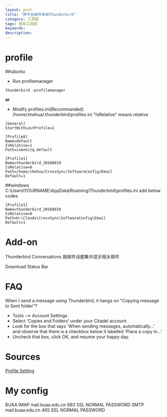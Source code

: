 ```yaml
---
layout: post
title: "跨平台邮件系统Thunderbird"
category: 工具链
tags: 效率工具链
keywords:
description:
---
```




# profile
##ubuntu
* Run profilemanager
```
thunderbird -profilemanager 
```

**or**

* Modify profiles.ini(Recommanded)
/home/zhehua/.thunderbird/profiles.ini
"IsRelative" means relative
```
[General]
StartWithLastProfile=1

[Profile0]
Name=default
IsRelative=1
Path=ismxhitq.default

[Profile1]
Name=thunderbird_20160819
IsRelative=0
Path=/home/zhehua/CrossSync/SoftwareConfig/Email
Default=1
```


##windows
C:\Users\YOURNAME\AppData\Roaming\Thunderbird\profiles.ini
add below codes
```
[Profile1]
Name=thunderbird_20160819
IsRelative=0
Path=H:\Clouds\CrossSync\SoftwareConfig\Email
Default=1
```

# Add-on
Thunderbird Conversations
按邮件话题集中显示相关邮件

Download Status Bar


# FAQ
When I send a message using Thunderbird, it hangs on "Copying message to Sent folder"?
* Tools –> Account Settings
* Select 'Copies and Folders' under your Citadel account.
* Look for the box that says 'When sending messages, automatically…' and observe that there is a checkbox below it labelled 'Place a copy in…'
* Uncheck that box, click OK, and resume your happy day.


# Sources
[Profile Setting](http://kb.mozillazine.org/Moving_your_profile_folder_-_Thunderbird)


# My config
BUAA
IMAP mail.buaa.edu.cn 993 SSL NORMAL PASSWORD
SMTP mail.buaa.edu.cn 465 SSL NORMAL PASSWORD



